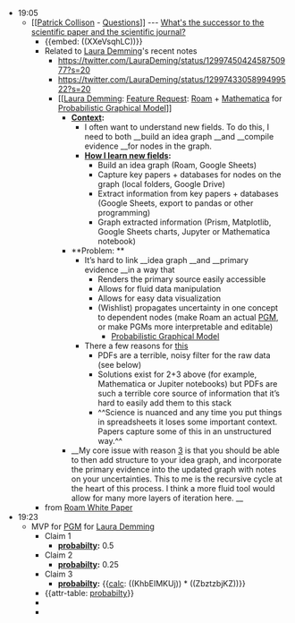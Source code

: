- 19:05
    - [[[Patrick Collison](<[[Patrick Collison.md>) - [Questions](<Questions.md>)]] --- [What's the successor to the scientific paper and the scientific journal?](<What's the successor to the scientific paper and the scientific journal?.md>)
        - {{embed: ((XXeVsqhLC))}}
        - Related to [Laura Demming](<Laura Demming.md>)'s recent notes
            - https://twitter.com/LauraDeming/status/1299745042458750977?s=20
            - https://twitter.com/LauraDeming/status/1299743305899499522?s=20
            -  [[[Laura Demming](<[[Laura Demming.md>): [Feature Request](<Feature Request.md>): [Roam](<Roam.md>) + [Mathematica](<Mathematica.md>) for [Probabilistic Graphical Model](<Probabilistic Graphical Model.md>)]]
                - **[Context](<Context.md>):**
                    - I often want to understand new fields. To do this, I need to both __build an idea graph __and __compile evidence __for nodes in the graph.
                    - **[How I learn new fields](<How I learn new fields.md>):**
                        - Build an idea graph (Roam, Google Sheets)
                        - Capture key papers + databases for nodes on the graph (local folders, Google Drive)
                        - Extract information from key papers + databases (Google Sheets, export to pandas or other programming)
                        - Graph extracted information (Prism, Matplotlib, Google Sheets charts, Jupyter or Mathematica notebook)
                - **Problem: **
                    - It’s hard to link __idea graph __and __primary evidence __in a way that
                        - Renders the primary source easily accessible
                        - Allows for fluid data manipulation
                        - Allows for easy data visualization
                        - (Wishlist) propagates uncertainty in one concept to dependent nodes (make Roam an actual [PGM](<PGM.md>), or make PGMs more interpretable and editable)
                            - [Probabilistic Graphical Model](<Probabilistic Graphical Model.md>)
                    - There a few reasons for [this](((o05XqoXaz)))
                        - PDFs are a terrible, noisy filter for the raw data (see below)
                        - Solutions exist for 2+3 above (for example, Mathematica or Jupiter notebooks) but PDFs are such a terrible core source of information that it’s hard to easily add them to this stack
                        - ^^Science is nuanced and any time you put things in spreadsheets it loses some important context. Papers capture some of this in an unstructured way.^^
                - __My core issue with reason [3](<3.md>) is that you should be able to then add structure to your idea graph, and incorporate the primary evidence into the updated graph with notes on your uncertainties. This to me is the recursive cycle at the heart of this process. I think a more fluid tool would allow for many more layers of iteration here. __
        - from [Roam White Paper](<Roam White Paper.md>)
- 19:23
    - MVP for [PGM](<PGM.md>) for [Laura Demming](<Laura Demming.md>)
        - Claim 1
            - **[probabilty](<probabilty.md>):** 0.5
        - Claim 2
            - **[probabilty](<probabilty.md>):** 0.25
        - Claim 3
            - **[probabilty](<probabilty.md>):** {{[calc](<calc.md>): ((KhbEIMKUj)) * ((ZbztzbjKZ))}}
        - {{attr-table: [probabilty](<probabilty.md>)}}
        - 
        - 
